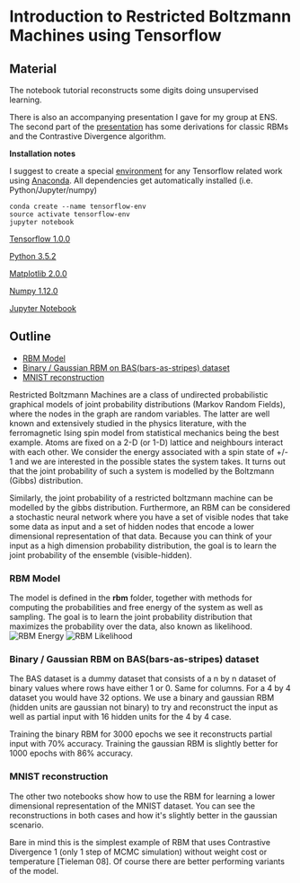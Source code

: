 Introduction to Restricted Boltzmann Machines using Tensorflow
====
Material
--------
The notebook tutorial reconstructs some digits doing unsupervised learning.

There is also an accompanying presentation I gave for my group at ENS.
The second part of the [presentation](https://drive.google.com/file/d/0B8w_D99ccMLYc2lEczlPZlhKNnM/view?usp=sharing)
has some derivations for classic RBMs and the Contrastive Divergence algorithm.

**Installation notes**

I suggest to create a special [environment](https://conda.io/docs/using/envs.html) for any Tensorflow related work using [Anaconda](Anaconda-Navigator:https://docs.continuum.io/anaconda/navigator). All dependencies get automatically installed (i.e. Python/Jupyter/numpy)

```
conda create --name tensorflow-env
source activate tensorflow-env
jupyter notebook
```
[Tensorflow 1.0.0](https://www.tensorflow.org/)

[Python 3.5.2](https://www.python.org/)

[Matplotlib 2.0.0](http://matplotlib.org/)

[Numpy 1.12.0](www.numpy.org)

[Jupyter Notebook](http://jupyter.org/)

Outline
-------

* [RBM Model](#rbm-model)
* [Binary / Gaussian RBM on BAS(bars-as-stripes) dataset](#binary--gaussian-rbm-on-basbars-as-stripes-dataset)
* [MNIST reconstruction](#MNIST-reconstruction)

Restricted Boltzmann Machines are a class of undirected probabilistic graphical models of joint probability distributions (Markov Random Fields), where the nodes in the graph are random variables. 
The latter are well known and extensively studied in the physics literature, with the ferromagnetic Ising spin model from statistical mechanics being the best example. Atoms are fixed on a 2-D (or 1-D) lattice and neighbours interact with each other. We consider the energy associated with a spin state of +/- 1 and we are interested in the possible states the system takes. It turns out that the joint probability of such a system is modelled by the Boltzmann (Gibbs) distribution.  

Similarly, the joint probability of a restricted boltzmann machine can be modelled by the gibbs distribution. Furthermore, an RBM can be considered a stochastic neural network where you have a set of visible nodes that take some data as input and a set of hidden nodes that encode a lower dimensional representation of that data. Because you can think of your input as a high dimension probability distribution, the goal is to learn the joint probability of the ensemble (visible-hidden). 


### RBM Model
The model is defined in the **rbm** folder, together with methods for computing the probabilities and free energy of the system as well as sampling. The goal is to learn the joint probability distribution that maximizes the probability over the data, also known as likelihood. 
![RBM Energy](https://github.com/patricieni/RBM-Tensorflow/blob/master/img/rbm_energy.png)
![RBM Likelihood](https://github.com/patricieni/RBM-Tensorflow/blob/master/img/rbm_likelihood.png)

### Binary / Gaussian RBM on BAS(bars-as-stripes) dataset 
The BAS dataset is a dummy dataset that consists of a n by n dataset of binary values where rows have either 1 or 0. Same for columns. For a 4 by 4 dataset you would have 32 options. We use a binary and gaussian RBM (hidden units are gaussian not binary) to try and reconstruct the input as well as partial input with 16 hidden units for the 4 by 4 case. 

Training the binary RBM for 3000 epochs we see it reconstructs partial input with 70% accuracy. 
Training the gaussian RBM is slightly better for 1000 epochs with 86% accuracy. 

### MNIST reconstruction 
The other two notebooks show how to use the RBM for learning a lower dimensional representation of the MNIST dataset. 
You can see the reconstructions in both cases and how it's slightly better in the gaussian scenario. 

Bare in mind this is the simplest example of RBM that uses Contrastive Divergence 1 (only 1 step of MCMC simulation) without weight cost or temperature [Tieleman 08]. Of course there are better performing variants of the model. 


 


